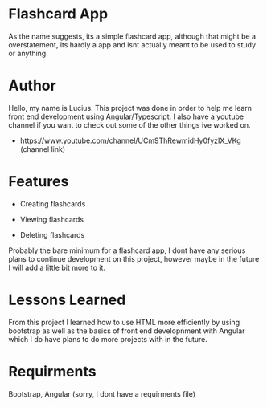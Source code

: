 # **Flashcard App**
As the name suggests, its a simple flashcard app, although that might be a overstatement, its hardly a app and isnt actually meant to be used to study or anything.
# Author
Hello, my name is Lucius. This project was done in order to help me learn front end development using Angular/Typescript.
I also have a youtube channel if you want to check out some of the other things ive worked on.
- https://www.youtube.com/channel/UCm9ThRewmidHy0fyzIX_VKg (channel link)

# Features

- Creating flashcards

- Viewing flashcards

- Deleting flashcards

Probably the bare minimum for a flashcard app, I dont have any serious plans to continue development on this project, however maybe in the future I will add a little bit more to it.

# Lessons Learned
From this project I learned how to use HTML more efficiently by using bootstrap as well as the basics of front end developnment with Angular which I do have plans to do more projects with in the future. 

# Requirments
Bootstrap, Angular (sorry, I dont have a requirments file)
